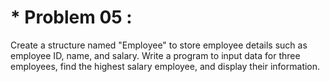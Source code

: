 # * Problem 05 :

Create a structure named "Employee" to store employee details such as employee ID, name, and salary. Write a program to input data for three employees, find the highest salary employee, and display their information.